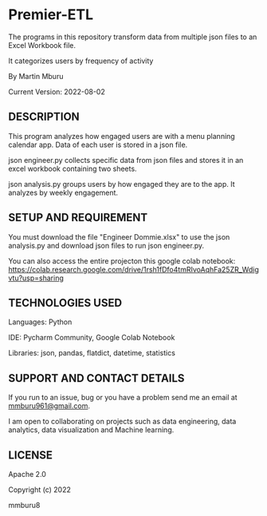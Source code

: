 # Premier-ETL

The programs in this repository transform data from multiple json files to an Excel Workbook file.

It categorizes users by frequency of activity

By Martin Mburu

Current Version: 2022-08-02


## DESCRIPTION

This program analyzes how engaged users are with a menu planning calendar app. Data of each user is stored in a json file.

json engineer.py collects specific data from json files and stores it in an excel workbook containing two sheets.

json analysis.py groups users by how engaged they are to the app. It analyzes by weekly engagement.


## SETUP AND REQUIREMENT

You must download the file "Engineer Dommie.xlsx" to use the json analysis.py and download json files to run json engineer.py.

You can also access the entire projecton this google colab notebook: https://colab.research.google.com/drive/1rsh1fDfo4tmRIvoAqhFa25ZR_Wdigvtu?usp=sharing


## TECHNOLOGIES USED

Languages: Python

IDE: Pycharm Community, Google Colab Notebook

Libraries: json, pandas, flatdict, datetime, statistics


## SUPPORT AND CONTACT DETAILS

If you run to an issue, bug or you have a problem send me an email at mmburu961@gmail.com.

I am open to collaborating on projects such as data engineering, data analytics, data visualization and Machine learning.


## LICENSE

Apache 2.0

Copyright (c) 2022

mmburu8

